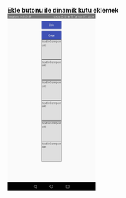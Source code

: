 **Ekle butonu ile dinamik kutu eklemek**
<br>
<img width="200" alt="portfolio_view" src="https://github.com/tr-react-native/Dinamik-Komponent-etmek/blob/master/src/images/Screenshot_20190424-205446.jpg">
